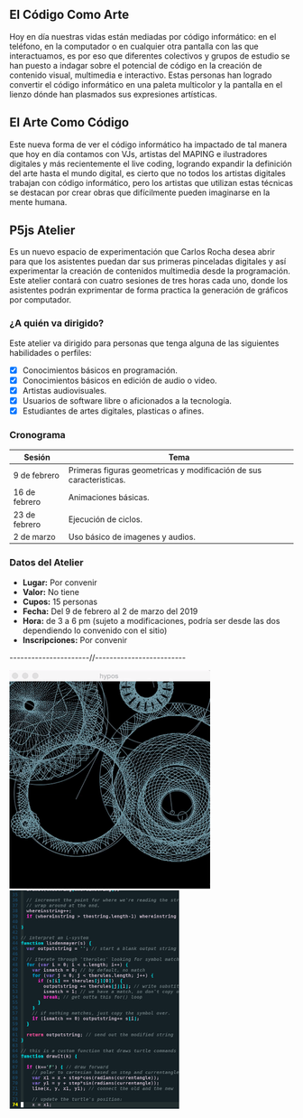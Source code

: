 ## El Código Como Arte

Hoy en día nuestras vidas están mediadas por código informático: en el teléfono, en la computador o en cualquier otra pantalla con las que interactuamos, es por eso que diferentes colectivos y grupos de estudio se han puesto a indagar sobre el potencial de código en la creación de contenido visual, multimedia e interactivo.
Estas personas han logrado convertir el código informático en una paleta multicolor y la pantalla en el lienzo dónde han plasmados sus expresiones artísticas.

## El Arte Como Código

Este nueva forma de ver el código informático ha impactado de tal manera que hoy en día contamos con VJs, artistas del MAPING e ilustradores digitales y más recientemente el live coding, logrando expandir la definición del arte hasta el mundo digital, es cierto que no todos los artistas digitales trabajan con código informático, pero los artistas que utilizan estas técnicas se destacan por crear obras que difícilmente pueden imaginarse en la mente humana.

## P5js Atelier

Es un nuevo espacio de experimentación que Carlos Rocha desea abrir para que los asistentes puedan dar sus primeras pinceladas digitales y así experimentar la creación de contenidos multimedia desde la programación. Este atelier contará con cuatro sesiones de tres horas cada uno, donde los asistentes podrán exprimentar de forma practica la generación de gráficos por computador.

### ¿A quién va dirigido?

Este atelier va dirigido para personas que tenga alguna de las siguientes habilidades o perfiles: 

* [x] Conocimientos básicos en programación.
* [x] Conocimientos básicos en edición de audio o video.
* [x] Artistas audiovisuales.
* [x] Usuarios de software libre o aficionados a la tecnología.
* [x] Estudiantes de artes digitales, plasticas o afines.

### Cronograma

Sesión | Tema
------ | -----
9 de febrero | Primeras figuras geometricas y modificación de sus caracteristicas. 
16 de febrero | Animaciones básicas.
23 de febrero | Ejecución de ciclos.
2 de marzo | Uso básico de imagenes y audios.

### Datos del Atelier

* **Lugar:** Por convenir
* **Valor:** No tiene
* **Cupos:** 15 personas
* **Fecha:** Del 9 de febrero al 2 de marzo del 2019
* **Hora:** de 3 a 6 pm (sujeto a modificaciones, podría ser desde las dos dependiendo lo convenido con el sitio)
* **Inscripciones:** Por convenir

----------------------//-------------------------

![](giphy.gif) ![](codigo.png)
